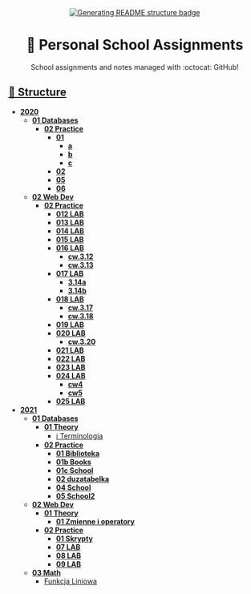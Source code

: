 <div align='center'>
    <a href="https://github.com/konhi/zseis-lessons/actions/workflows/node.js.yml"><img alt="Generating README structure badge" src="https://github.com/konhi/zseis-lessons/actions/workflows/node.js.yml/badge.svg"></a>
    <h1>📖 Personal School Assignments</h1>
    <p>School assignments and notes managed with :octocat: GitHub! </p>
</div>

## [🌳 Structure](https://github.com/mistermicheels/markdown-notes-tree)

<!-- tree generated by markdown-notes-tree starts here -->

- [**2020**](2020)
    - [**01 Databases**](<2020/01 Databases>)
        - [**02 Practice**](<2020/01 Databases/02 Practice>)
            - [**01**](<2020/01 Databases/02 Practice/01>)
                - [**a**](<2020/01 Databases/02 Practice/01/a>)
                - [**b**](<2020/01 Databases/02 Practice/01/b>)
                - [**c**](<2020/01 Databases/02 Practice/01/c>)
            - [**02**](<2020/01 Databases/02 Practice/02>)
            - [**05**](<2020/01 Databases/02 Practice/05>)
            - [**06**](<2020/01 Databases/02 Practice/06>)
    - [**02 Web Dev**](<2020/02 Web Dev>)
        - [**02 Practice**](<2020/02 Web Dev/02 Practice>)
            - [**012 LAB**](<2020/02 Web Dev/02 Practice/012 LAB>)
            - [**013 LAB**](<2020/02 Web Dev/02 Practice/013 LAB>)
            - [**014 LAB**](<2020/02 Web Dev/02 Practice/014 LAB>)
            - [**015 LAB**](<2020/02 Web Dev/02 Practice/015 LAB>)
            - [**016 LAB**](<2020/02 Web Dev/02 Practice/016 LAB>)
                - [**cw.3.12**](<2020/02 Web Dev/02 Practice/016 LAB/cw.3.12>)
                - [**cw.3.13**](<2020/02 Web Dev/02 Practice/016 LAB/cw.3.13>)
            - [**017 LAB**](<2020/02 Web Dev/02 Practice/017 LAB>)
                - [**3.14a**](<2020/02 Web Dev/02 Practice/017 LAB/3.14a>)
                - [**3.14b**](<2020/02 Web Dev/02 Practice/017 LAB/3.14b>)
            - [**018 LAB**](<2020/02 Web Dev/02 Practice/018 LAB>)
                - [**cw.3.17**](<2020/02 Web Dev/02 Practice/018 LAB/cw.3.17>)
                - [**cw.3.18**](<2020/02 Web Dev/02 Practice/018 LAB/cw.3.18>)
            - [**019 LAB**](<2020/02 Web Dev/02 Practice/019 LAB>)
            - [**020 LAB**](<2020/02 Web Dev/02 Practice/020 LAB>)
                - [**cw.3.20**](<2020/02 Web Dev/02 Practice/020 LAB/cw.3.20>)
            - [**021 LAB**](<2020/02 Web Dev/02 Practice/021 LAB>)
            - [**022 LAB**](<2020/02 Web Dev/02 Practice/022 LAB>)
            - [**023 LAB**](<2020/02 Web Dev/02 Practice/023 LAB>)
            - [**024 LAB**](<2020/02 Web Dev/02 Practice/024 LAB>)
                - [**cw4**](<2020/02 Web Dev/02 Practice/024 LAB/cw4>)
                - [**cw5**](<2020/02 Web Dev/02 Practice/024 LAB/cw5>)
            - [**025 LAB**](<2020/02 Web Dev/02 Practice/025 LAB>)
- [**2021**](2021)
    - [**01 Databases**](<2021/01 Databases>)
        - [**01 Theory**](<2021/01 Databases/01 Theory>)
            - [ℹ Terminologia](<2021/01 Databases/01 Theory/01.md>)
        - [**02 Practice**](<2021/01 Databases/02 Practice>)
            - [**01 Biblioteka**](<2021/01 Databases/02 Practice/01 Biblioteka>)
            - [**01b Books**](<2021/01 Databases/02 Practice/01b Books>)
            - [**01c School**](<2021/01 Databases/02 Practice/01c School>)
            - [**02 duzatabelka**](<2021/01 Databases/02 Practice/02 duzatabelka>)
            - [**04 School**](<2021/01 Databases/02 Practice/04 School>)
            - [**05 School2**](<2021/01 Databases/02 Practice/05 School2>)
    - [**02 Web Dev**](<2021/02 Web Dev>)
        - [**01 Theory**](<2021/02 Web Dev/01 Theory>)
            - [**01 Zmienne i operatory**](<2021/02 Web Dev/01 Theory/01 Zmienne i operatory>)
        - [**02 Practice**](<2021/02 Web Dev/02 Practice>)
            - [**01 Skrypty**](<2021/02 Web Dev/02 Practice/01 Skrypty>)
            - [**07 LAB**](<2021/02 Web Dev/02 Practice/07 LAB>)
            - [**08 LAB**](<2021/02 Web Dev/02 Practice/08 LAB>)
            - [**09 LAB**](<2021/02 Web Dev/02 Practice/09 LAB>)
    - [**03 Math**](<2021/03 Math>)
        - [Funkcja Liniowa](<2021/03 Math/05 Funkcja Liniowa.md>)

<!-- tree generated by markdown-notes-tree ends here -->
